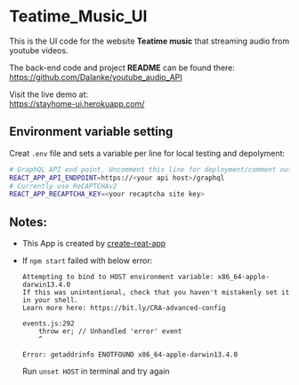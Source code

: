 # Teatime_Music_UI
This is the UI code for the website **Teatime music** that streaming audio from youtube videos.

The back-end code and project **README** can be found there:<br>
https://github.com/Dalanke/youtube_audio_API

Visit the live demo at:<br>
https://stayhome-ui.herokuapp.com/

## Environment variable setting

Creat `.env` file and sets a variable per line for local testing and depolyment:
```bash
# GraphQL API end point, Uncomment this line for deployment/comment out for local usage
REACT_APP_API_ENDPOINT=https://<your api host>/graphql
# Currently use ReCAPTCHAv2
REACT_APP_RECAPTCHA_KEY=<your recaptcha site key> 
```

## Notes:
* This App is created by [create-reat-app](https://create-react-app.dev/)

* If `npm start` failed with below error:
  ```
  Attempting to bind to HOST environment variable: x86_64-apple-darwin13.4.0
  If this was unintentional, check that you haven't mistakenly set it in your shell.
  Learn more here: https://bit.ly/CRA-advanced-config

  events.js:292
      throw er; // Unhandled 'error' event
      ^

  Error: getaddrinfo ENOTFOUND x86_64-apple-darwin13.4.0
  ```
  Run `unset HOST` in terminal and try again

